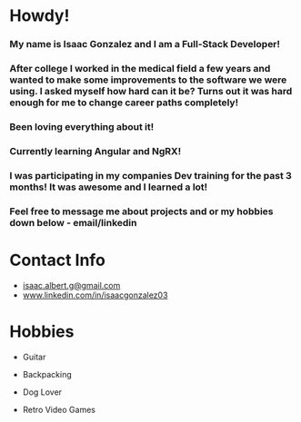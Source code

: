 # Howdy!

### My name is Isaac Gonzalez and I am a Full-Stack Developer! 

### After college I worked in the medical field a few years and wanted to make some improvements to the software we were using.  I asked myself how hard can it be? Turns out it was hard enough for me to change career paths completely!

### Been loving everything about it!

### Currently learning Angular and NgRX! 

### I was participating in my companies Dev training for the past 3 months! It was awesome and I learned a lot!

### Feel free to message me about projects and or my hobbies down below - email/linkedin

# Contact Info

- isaac.albert.g@gmail.com
- www.linkedin.com/in/isaacgonzalez03

# Hobbies

- Guitar

- Backpacking

- Dog Lover

- Retro Video Games
